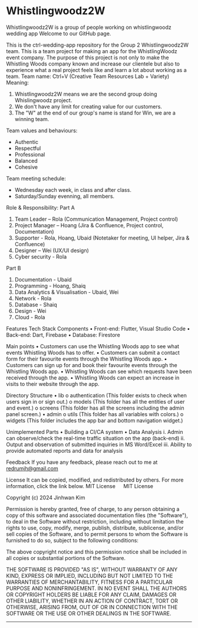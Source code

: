 # Whistlingwoodz2W
Whistlingwoodz2W is a group of people working on whistlingwoodz wedding app 
Welcome to our GitHub page. 

This is the ctrl-wedding-app repository for the Group 2 Whistlingwoodz2W team.
This is a team project for making an app for the WhistlingWoodz event company. The purpose of this project is not only to make the Whistling Woods company known and increase our clientele but also to experience what a real project feels like and learn a lot about working as a team.
Team name: Ctrl+V (Creative Team Resources Lab + Variety)
Meaning:

1. Whistlingwoodz2W means we are the second group doing Whislingwoodz project.
2. We don't have any limit for creating value for our customers.
3. The "W" at the end of our group's name is stand for Win, we are a winning team.

Team values and behaviours:
+ Authentic
+ Respectful
+ Professional
+ Balanced
+ Cohesive

Team meeting schedule:
- Wednesday each week, in class and after class.
- Saturday/Sunday evenning, all members.

Role & Responsibility:
Part A
1. Team Leader – Rola (Communication Management, Project control)
2. Project Manager – Hoang (Jira & Confluence, Project control, Documentation)
3. Supporter - Rola, Hoang, Ubaid (Notetaker for meeting, UI helper, Jira & Confluence) 
4. Designer – Wei (UX/UI design)
5. Cyber security - Rola

Part B
1. Documentation - Ubaid 
2. Programming - Hoang, Shaiq
3. Data Analytics & Visualisation - Ubaid, Wei
4. Network - Rola
5. Database - Shaiq
6. Design - Wei
7. Cloud - Rola

Features
Tech Stack Components
•	Front-end: Flutter, Visual Studio Code
•	Back-end: Dart, Firebase
•	Database: Firestore

Main points
•	Customers can use the Whistling Woods app to see what events Whistling Woods has to offer.
•	Customers can submit a contact form for their favourite events through the Whistling Woods app.
•	Customers can sign up for and book their favourite events through the Whistling Woods app.
•	Whistling Woods can see which requests have been received through the app.
•	Whistling Woods can expect an increase in visits to their website through the app.

Directory Structure
•	lib
 o	authentication (This folder exists to check when users sign in or sign out.)
 o	models (This folder has all the entities of user and event.)
 o	screens (This folder has all the screens including the admin panel screen.)
•	admin
o	utils (This folder has all variables with colors.)
o	widgets (This folder includes the app bar and bottom navigation widget.)




Unimplemented Parts
•	Building a CI/CA system
•	Data Analysis
i.	Admin can observe/check the real-time traffic situation on the app (back-end)
ii.	Output and observation of submitted inquiries in MS Word/Excel
iii.	Ability to provide automated reports and data for analysis

Feedback
If you have any feedback, please reach out to me at redrumjh@gmail.com

License
It can be copied, modified, and redistributed by others. For more information, click the link below. MIT License
 
MIT License
 
Copyright (c) 2024 Jinhwan Kim
 
Permission is hereby granted, free of charge, to any person obtaining a copy
of this software and associated documentation files (the "Software"), to deal
in the Software without restriction, including without limitation the rights
to use, copy, modify, merge, publish, distribute, sublicense, and/or sell
copies of the Software, and to permit persons to whom the Software is
furnished to do so, subject to the following conditions:
 
The above copyright notice and this permission notice shall be included in all
copies or substantial portions of the Software.
 
THE SOFTWARE IS PROVIDED "AS IS", WITHOUT WARRANTY OF ANY KIND, EXPRESS OR
IMPLIED, INCLUDING BUT NOT LIMITED TO THE WARRANTIES OF MERCHANTABILITY,
FITNESS FOR A PARTICULAR PURPOSE AND NONINFRINGEMENT. IN NO EVENT SHALL THE
AUTHORS OR COPYRIGHT HOLDERS BE LIABLE FOR ANY CLAIM, DAMAGES OR OTHER
LIABILITY, WHETHER IN AN ACTION OF CONTRACT, TORT OR OTHERWISE, ARISING FROM,
OUT OF OR IN CONNECTION WITH THE SOFTWARE OR THE USE OR OTHER DEALINGS IN THE
SOFTWARE.




****
